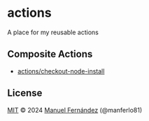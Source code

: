 # actions

A place for my reusable actions

## Composite Actions

* [actions/checkout-node-install](./checkout-node-install)

## License

[MIT](./LICENSE) &copy; 2024 [Manuel Fernández](https://github.com/manferlo81) (@manferlo81)
